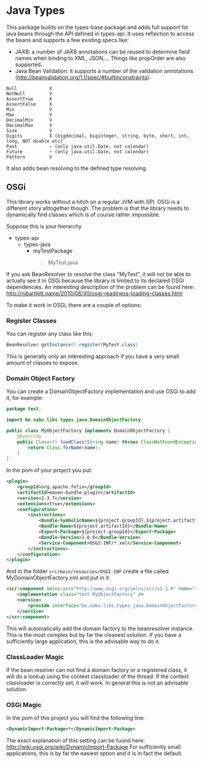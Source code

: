 # Java Types

This package builds on the types-base package and adds full support for java beans through the API defined in types-api.
It uses reflection to access the beans and supports a few existing specs like:

- JAXB: a number of JAXB annotations can be reused to determine field names when binding to XML, JSON,... Things like propOrder are also supported.
- Java Bean Validation: it supports a number of the validation annotations (http://beanvalidation.org/1.1/spec/#builtinconstraints):

```
Null			X
NotNull			V
AssertTrue		X
AssertFalse		X
Min				V
Max				V
DecimalMin		V
DecimalMax		V
Size			V
Digits			X (bigdecimal, biginteger, string, byte, short, int, long, NOT double etc)
Past			~ (only java.util.Date, not calendar)
Future			~ (only java.util.Date, not calendar)
Pattern			V
```

It also adds bean resolving to the defined type resolving.

## OSGi

This library works without a hitch on a regular JVM with SPI. OSGi is a different story alltogether though.
The problem is that the library needs to dynamically find classes which is of course rather impossible.

Suppose this is your hierarchy

- types-api
	- types-java
		- myTestPackage
			> MyTest.java

If you ask BeanResolver to resolve the class "MyTest", it will not be able to actually see it in OSGi because the library is limited to its declared OSGi dependencies.
An interesting description of the problem can be found here: http://njbartlett.name/2010/08/30/osgi-readiness-loading-classes.html

To make it work in OSGi, there are a couple of options:

### Register Classes

You can register any class like this: 

```java
BeanResolver.getInstance().register(MyTest.class)
```

This is generally only an interesting approach if you have a very small amount of classes to expose.

### Domain Object Factory

You can create a DomainObjectFactory implementation and use OSGi to add it, for example:

```java
package test;

import be.nabu.libs.types.java.DomainObjectFactory;

public class MyObjectFactory implements DomainObjectFactory {
	@Override
	public Class<?> loadClass(String name) throws ClassNotFoundException {
		return Class.forName(name);
	}
}
```

In the pom of your project you put:

```xml
<plugin>
	<groupId>org.apache.felix</groupId>
	<artifactId>maven-bundle-plugin</artifactId>
	<version>2.3.7</version>
	<extensions>true</extensions>
	<configuration>
		<instructions>
			<Bundle-SymbolicName>${project.groupId}.${project.artifactId}</Bundle-SymbolicName>
			<Bundle-Name>${project.artifactId}</Bundle-Name>
			<Export-Package>${project.groupId}</Export-Package>
			<Bundle-Version>1.0.0</Bundle-Version>
			<Service-Component>OSGI-INF/*.xml</Service-Component>
		</instructions>
	</configuration>
</plugin>
```

And in the folder `src/main/resources/OSGI-INF` create a file called MyDomainObjectFactory.xml and put in it:

```xml
<scr:component xmlns:scr="http://www.osgi.org/xmlns/scr/v1.1.0" name="test.MyObjectFactory">
	<implementation class="test.MyObjectFactory" />
	<service>
		<provide interface="be.nabu.libs.types.java.DomainObjectFactory"/>
	</service>
</scr:component>
```

This will automatically add the domain factory to the beanresolver instance.
This is the most complex but by far the cleanest solution. If you have a sufficiently large application, this is the advisable way to do it.

### ClassLoader Magic

If the bean resolver can not find a domain factory or a registered class, it will do a lookup using the context classloader of the thread.
If the context classloader is correctly set, it will work. In general this is not an advisable solution.

### OSGi Magic

In the pom of this project you will find the following line:

```xml
<DynamicImport-Package>*</DynamicImport-Package>
```

The exact explanation of this setting can be fuond here: http://wiki.osgi.org/wiki/DynamicImport-Package
For sufficiently small applications, this is by far the easiest option and it is in fact the default.